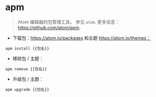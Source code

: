 # apm

> Atom 编辑器的包管理工具。
> 参见 `atom`.
> 更多信息：<https://github.com/atom/apm>.

- 下载包：https://atom.io/packages 和主题 https://atom.io/themes：

`apm install {{包名}}`

- 移除包 / 主题：

`apm remove {{包名}}`

- 升级包 / 主题：

`apm upgrade {{包名}}`
